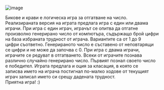 ![image](https://github.com/alex-ganchev/Cows-and-Bulls/assets/135421744/6b1b0ffe-74ab-43c0-b55d-9d4779e469ac)
<p align="justify">
Бикове и крави е логическа игра за отгатване на число.<br>
Реализираната версия на играта предлага игра с един или двама<br>
играчи. При игра с един играч, играчът се опитва да отгатне<br>
произволно генерирано число от компютъра, съдържащо брой цифри<br>
на база избраната трудност от играча. Вариантите са от 1 до 9<br> 
цифри съответно. Генерираното число е съставено от неповтарящи<br>
се цифри и не може да започва с 0. При игра с двама играчи, <br>
играчите се редуват в отгатването. Всеки от играчите познава<br>
различно случайно генерирано число. Първият познал своето число<br>
е победител. Играта предлага и оция за класация, в която се <br>
записва името на играча постигнал по-малко ходове от текущият <br>
играч записал името си срещу дадената трудност.<br>
Приятна игра! :)
</p>
